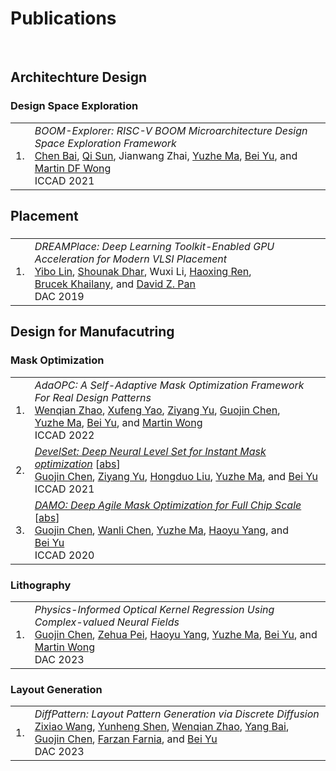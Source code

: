 # <i class="fa fa-chevron-right"></i> Publications

<br>



## <i class="fa fa-chevron-right"></i> Architechture Design

<h3>Design Space Exploration</h3>
<table class="table table-hover">

<tr id="tr-RISC-ICCAD2021-BOOM-Explorer" >
<td align='right'>
1.
</td>
<td>
    <em>BOOM-Explorer: RISC-V BOOM Microarchitecture Design Space Exploration Framework</em> <br>
    <a href='https://baichen318.github.io/' target='_blank'>Chen&nbsp;Bai</a>, <a href='http://qisunchn.top/' target='_blank'>Qi&nbsp;Sun</a>, Jianwang&nbsp;Zhai, <a href='https://yuzhe630.github.io/' target='_blank'>Yuzhe&nbsp;Ma</a>, <a href='https://www.cse.cuhk.edu.hk/~byu/' target='_blank'>Bei&nbsp;Yu</a>, and <a href='https://scholar.google.com/citations?user=WPhoQiUAAAAJ' target='_blank'>Martin&nbsp;DF&nbsp;Wong</a><br>
    ICCAD 2021  <br>
    
</td>
</tr>

</table>



## <i class="fa fa-chevron-right"></i> Placement

<h3></h3>
<table class="table table-hover">

<tr id="tr-PLACE-DAC2019-DREAMPlace" >
<td align='right'>
1.
</td>
<td>
    <em>DREAMPlace: Deep Learning Toolkit-Enabled GPU Acceleration for Modern VLSI Placement</em> <br>
    <a href='https://yibolin.com/' target='_blank'>Yibo&nbsp;Lin</a>, <a href='https://scholar.google.com/citations?user=kc1yV_4AAAAJ' target='_blank'>Shounak&nbsp;Dhar</a>, Wuxi&nbsp;Li, <a href='https://research.nvidia.com/person/mark-ren' target='_blank'>Haoxing&nbsp;Ren</a>, <a href='https://research.nvidia.com/person/brucek-khailany' target='_blank'>Brucek&nbsp;Khailany</a>, and <a href='https://users.ece.utexas.edu/~dpan/' target='_blank'>David&nbsp;Z.&nbsp;Pan</a><br>
    DAC 2019  <br>
    
</td>
</tr>

</table>



## <i class="fa fa-chevron-right"></i> Design for Manufacutring

<h3>Mask Optimization</h3>
<table class="table table-hover">

<tr id="tr-ICCAD22_AdaOPC" >
<td align='right'>
1.
</td>
<td>
    <em>AdaOPC: A Self-Adaptive Mask Optimization Framework For Real Design Patterns</em> <br>
    <a href='https://wenqian1228.github.io/' target='_blank'>Wenqian&nbsp;Zhao</a>, <a href='https://appsrv.cse.cuhk.edu.hk/~xfyao/' target='_blank'>Xufeng&nbsp;Yao</a>, <a href='https://scarecrowyu.github.io/' target='_blank'>Ziyang&nbsp;Yu</a>, <a href='https://gjchen.me' target='_blank'>Guojin&nbsp;Chen</a>, <a href='https://yuzhe630.github.io/' target='_blank'>Yuzhe&nbsp;Ma</a>, <a href='https://www.cse.cuhk.edu.hk/~byu/' target='_blank'>Bei&nbsp;Yu</a>, and <a href='https://scholar.google.com/citations?user=WPhoQiUAAAAJ' target='_blank'>Martin&nbsp;Wong</a><br>
    ICCAD 2022  <br>
    
</td>
</tr>


<tr id="tr-ICCAD21_develset" >
<td align='right'>
2.
</td>
<td>
    <em><a href='https://www.cse.cuhk.edu.hk/~byu/papers/C124-ICCAD2021-DevelSet.pdf' target='_blank'>DevelSet: Deep Neural Level Set for Instant Mask optimization</a> </em> 
[<a href='javascript:;'
    onclick='$("#abs_ICCAD21_develset").toggle()'>abs</a>]<br>
    <a href='https://gjchen.me' target='_blank'>Guojin&nbsp;Chen</a>, <a href='https://scarecrowyu.github.io/' target='_blank'>Ziyang&nbsp;Yu</a>, <a href='https://liuhongduosc.github.io/' target='_blank'>Hongduo&nbsp;Liu</a>, <a href='https://yuzhe630.github.io/' target='_blank'>Yuzhe&nbsp;Ma</a>, and <a href='https://www.cse.cuhk.edu.hk/~byu/' target='_blank'>Bei&nbsp;Yu</a><br>
    ICCAD 2021  <br>
    
<div id="abs_ICCAD21_develset" style="text-align: justify; display: none" markdown="1">
With the feature size continuously shrinking in advanced technology nodes, mask optimization is increasingly crucial in the conventional design flow, accompanied by an explosive growth in prohibitive computational overhead in optical proximity correction (OPC) methods. Recently, inverse lithography technique (ILT) has drawn significant attention and is becoming prevalent in emerging OPC solutions. However, ILT methods are either time-consuming or in weak performance of mask printability and manufacturability. In this paper, we present DevelSet, a GPU and deep neural network (DNN) accelerated level set OPC framework for metal layer. We first improve the conventional level set-based ILT algorithm by introducing the curvature term to reduce mask complexity and applying GPU acceleration to overcome computational bottlenecks. To further enhance printability and fast iterative convergence, we propose a novel deep neural network delicately designed with level set intrinsic principles to facilitate the joint optimization of DNN and GPU accelerated level set optimizer. Experimental results show that DevelSet framework surpasses the state-of-theart methods in printability and boost the runtime performance achieving instant level (around 1 second).
</div>

</td>
</tr>


<tr id="tr-ICCAD20_damo" >
<td align='right'>
3.
</td>
<td>
    <em><a href='https://www.cse.cuhk.edu.hk/~byu/papers/C104-ICCAD2020-DAMO.pdf' target='_blank'>DAMO: Deep Agile Mask Optimization for Full Chip Scale</a> </em> 
[<a href='javascript:;'
    onclick='$("#abs_ICCAD20_damo").toggle()'>abs</a>]<br>
    <a href='https://gjchen.me' target='_blank'>Guojin&nbsp;Chen</a>, <a href='https://cwanli.github.io/' target='_blank'>Wanli&nbsp;Chen</a>, <a href='https://yuzhe630.github.io/' target='_blank'>Yuzhe&nbsp;Ma</a>, <a href='https://phdyang007.github.io/' target='_blank'>Haoyu&nbsp;Yang</a>, and <a href='https://www.cse.cuhk.edu.hk/~byu/' target='_blank'>Bei&nbsp;Yu</a><br>
    ICCAD 2020  <br>
    
<div id="abs_ICCAD20_damo" style="text-align: justify; display: none" markdown="1">
Continuous scaling of the VLSI system leaves a great challenge on manufacturing and optical proximity correction (OPC) is widely applied in conventional design flow for manufacturability optimization. Traditional techniques conducted OPC by leveraging a lithography model and suffered from prohibitive computational overhead, and mostly focused on optimizing a single clip without addressing how to tackle the full chip. In this paper, we present DAMO, a high performance and scalable deep learning-enabled OPC system for full chip scale. It is an end-to-end mask optimization paradigm which contains a Deep Lithography Simulator (DLS) for lithography modeling and a Deep Mask Generator (DMG) for mask pattern generation. Moreover, a novel layout splitting algorithm customized for DAMO is proposed to handle the full chip OPC problem. Extensive experiments show that DAMO outperforms the state-of-the-art OPC solutions in both academia and industrial commercial toolkit.
</div>

</td>
</tr>

</table>
<h3>Lithography</h3>
<table class="table table-hover">

<tr id="tr-DAC23_Nitho" >
<td align='right'>
1.
</td>
<td>
    <em>Physics-Informed Optical Kernel Regression Using Complex-valued Neural Fields</em> <br>
    <a href='https://gjchen.me' target='_blank'>Guojin&nbsp;Chen</a>, <a href='https://scholar.google.com/citations?user=FjZurHkAAAAJ' target='_blank'>Zehua&nbsp;Pei</a>, <a href='https://phdyang007.github.io/' target='_blank'>Haoyu&nbsp;Yang</a>, <a href='https://yuzhe630.github.io/' target='_blank'>Yuzhe&nbsp;Ma</a>, <a href='https://www.cse.cuhk.edu.hk/~byu/' target='_blank'>Bei&nbsp;Yu</a>, and <a href='https://scholar.google.com/citations?user=WPhoQiUAAAAJ' target='_blank'>Martin&nbsp;Wong</a><br>
    DAC 2023  <br>
    
</td>
</tr>

</table>
<h3>Layout Generation</h3>
<table class="table table-hover">

<tr id="tr-DAC23_Diff" >
<td align='right'>
1.
</td>
<td>
    <em>DiffPattern: Layout Pattern Generation via Discrete Diffusion</em> <br>
    <a href='https://shiningsord.github.io/' target='_blank'>Zixiao&nbsp;Wang</a>, <a href='https://shiningsord.github.io/' target='_blank'>Yunheng&nbsp;Shen</a>, <a href='https://wenqian1228.github.io/' target='_blank'>Wenqian&nbsp;Zhao</a>, <a href='https://ybai62868.github.io/' target='_blank'>Yang&nbsp;Bai</a>, <a href='https://gjchen.me' target='_blank'>Guojin&nbsp;Chen</a>, <a href='https://www.cse.cuhk.edu.hk/people/faculty/farzan-farnia/' target='_blank'>Farzan&nbsp;Farnia</a>, and <a href='https://www.cse.cuhk.edu.hk/~byu/' target='_blank'>Bei&nbsp;Yu</a><br>
    DAC 2023  <br>
    
</td>
</tr>

</table>
